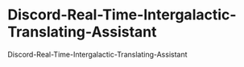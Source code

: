 # Discord-Real-Time-Intergalactic-Translating-Assistant
Discord-Real-Time-Intergalactic-Translating-Assistant
